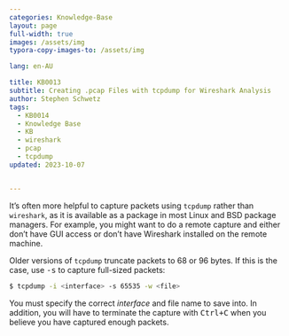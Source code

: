 ```yaml
---
categories: Knowledge-Base
layout: page
full-width: true
images: /assets/img
typora-copy-images-to: /assets/img

lang: en-AU

title: KB0013
subtitle: Creating .pcap Files with tcpdump for Wireshark Analysis
author: Stephen Schwetz
tags: 
  - KB0014
  - Knowledge Base
  - KB
  - wireshark
  - pcap
  - tcpdump
updated: 2023-10-07


---
```


It’s often more helpful to capture packets using `tcpdump` rather than `wireshark`, as it is available as a package in most Linux and BSD package managers. For example, you might want to do a remote capture and either don’t have GUI access or don’t have Wireshark installed on the remote machine.

Older versions of `tcpdump` truncate packets to 68 or 96 bytes. If this is the case, use <kbd>-s</kbd> to capture full-sized packets:

```bash
$ tcpdump -i <interface> -s 65535 -w <file>
```

You must specify the correct *interface* and file name to save into. In addition, you will have to terminate the capture with <kbd>Ctrl+C</kbd> when you believe you have captured enough packets.
